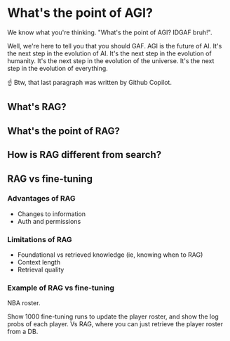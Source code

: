 # What's the point of AGI?

We know what you're thinking. "What's the point of AGI? IDGAF bruh!".

Well, we're here to tell you that you should GAF. AGI is the future of AI. It's the next step in the evolution of AI.
It's the next step in the evolution of humanity. It's the next step in the evolution of the universe. It's the next
step in the evolution of everything.

☝️ Btw, that last paragraph was written by Github Copilot.

## What's RAG?

## What's the point of RAG?

## How is RAG different from search?

## RAG vs fine-tuning

### Advantages of RAG

* Changes to information
* Auth and permissions

### Limitations of RAG

* Foundational vs retrieved knowledge (ie, knowing when to RAG)
* Context length
* Retrieval quality

### Example of RAG vs fine-tuning

NBA roster.

Show 1000 fine-tuning runs to update the player roster, and show the log probs of each player.
Vs RAG, where you can just retrieve the player roster from a DB.
